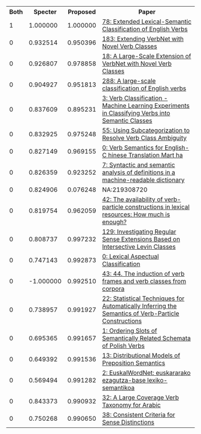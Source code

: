<html><table><tr>
<th>Both</th>
<th>Specter</th>
<th>Proposed</th>
<th>Paper</th>
</tr>
<tr>
<td>1</td>
<td>1.000000</td>
<td>1.000000</td>
<td><a href="https://www.semanticscholar.org/paper/914a17b13d2fe48b14b2a2e7d992fbac8bccff20">78: Extended Lexical-Semantic Classification of English Verbs</a></td>
</tr>
<tr>
<td>0</td>
<td>0.932514</td>
<td>0.950396</td>
<td><a href="https://www.semanticscholar.org/paper/c7421135aae4fb46dae513abceb0a320dad48f10">183: Extending VerbNet with Novel Verb Classes</a></td>
</tr>
<tr>
<td>0</td>
<td>0.926807</td>
<td>0.978858</td>
<td><a href="https://www.semanticscholar.org/paper/ddd4155a98671cfbb6da929ef662f09770676d95">18: A Large-Scale Extension of VerbNet with Novel Verb Classes</a></td>
</tr>
<tr>
<td>0</td>
<td>0.904927</td>
<td>0.951813</td>
<td><a href="https://www.semanticscholar.org/paper/4f74a7a6ccd4197865a9e9ff91e360c36e89ba53">288: A large-scale classification of English verbs</a></td>
</tr>
<tr>
<td>0</td>
<td>0.837609</td>
<td>0.895231</td>
<td><a href="https://www.semanticscholar.org/paper/7ca1557a418590618441f240b38eefe4834f82e3">3: Verb Classification - Machine Learning Experiments in Classifying Verbs into Semantic Classes</a></td>
</tr>
<tr>
<td>0</td>
<td>0.832925</td>
<td>0.975248</td>
<td><a href="https://www.semanticscholar.org/paper/a4a1b6b2580609e5a64fd62ea4f1ff6bcc2ba8bd">55: Using Subcategorization to Resolve Verb Class Ambiguity</a></td>
</tr>
<tr>
<td>0</td>
<td>0.827149</td>
<td>0.969155</td>
<td><a href="https://www.semanticscholar.org/paper/ad28d735795b477f63f9b8b29d2c0b9c8c49e20f">0: Verb Semantics for English-C hinese Translation Mart ha</a></td>
</tr>
<tr>
<td>0</td>
<td>0.826359</td>
<td>0.923252</td>
<td><a href="https://www.semanticscholar.org/paper/9014a2c235fee4956a5eed754c971379ac3ed5b7">7: Syntactic and semantic analysis of definitions in a machine-readable dictionary</a></td>
</tr>
<tr>
<td>0</td>
<td>0.824906</td>
<td>0.076248</td>
<td>NA:219308720</td>
</tr>
<tr>
<td>0</td>
<td>0.819754</td>
<td>0.962059</td>
<td><a href="https://www.semanticscholar.org/paper/fa5003d25af2f7715a347fce3fb11cf5558f0f55">42: The availability of verb-particle constructions in lexical resources: How much is enough?</a></td>
</tr>
<tr>
<td>0</td>
<td>0.808737</td>
<td>0.997232</td>
<td><a href="https://www.semanticscholar.org/paper/a3e451d793e43ca53f5c9ddd9260a659a6938f5c">129: Investigating Regular Sense Extensions Based on Intersective Levin Classes</a></td>
</tr>
<tr>
<td>0</td>
<td>0.747143</td>
<td>0.992873</td>
<td><a href="https://www.semanticscholar.org/paper/360e72e2987d6927def0a75daeaca23cd0e7cf47">0: Lexical Aspectual Classification</a></td>
</tr>
<tr>
<td>0</td>
<td>-1.000000</td>
<td>0.992510</td>
<td><a href="https://www.semanticscholar.org/paper/037e9522703102dd5a9ae92c0fcbf1dd28b918d7">43: 44. The induction of verb frames and verb classes from corpora</a></td>
</tr>
<tr>
<td>0</td>
<td>0.738957</td>
<td>0.991927</td>
<td><a href="https://www.semanticscholar.org/paper/42997465f1a02eb057975cb3df5ff0f7e281d123">22: Statistical Techniques for Automatically Inferring the Semantics of Verb-Particle Constructions</a></td>
</tr>
<tr>
<td>0</td>
<td>0.695365</td>
<td>0.991657</td>
<td><a href="https://www.semanticscholar.org/paper/01a4bb7bec49948684c539ce2268ba444aacb8f2">1: Ordering Slots of Semantically Related Schemata of Polish Verbs</a></td>
</tr>
<tr>
<td>0</td>
<td>0.649392</td>
<td>0.991536</td>
<td><a href="https://www.semanticscholar.org/paper/260be82ea0f6689c1449d5d3e81fad20722a046c">13: Distributional Models of Preposition Semantics</a></td>
</tr>
<tr>
<td>0</td>
<td>0.569494</td>
<td>0.991282</td>
<td><a href="https://www.semanticscholar.org/paper/11bf9d098dfd643312f99091975174583cd23148">2: EuskalWordNet: euskararako ezagutza-base lexiko-semantikoa</a></td>
</tr>
<tr>
<td>0</td>
<td>0.843373</td>
<td>0.990932</td>
<td><a href="https://www.semanticscholar.org/paper/e19a436c064e5b863ff814da2839d43fbdc21dda">32: A Large Coverage Verb Taxonomy for Arabic</a></td>
</tr>
<tr>
<td>0</td>
<td>0.750268</td>
<td>0.990650</td>
<td><a href="https://www.semanticscholar.org/paper/7d717c80e868db69e1f2225a27fe0f319c643c7b">38: Consistent Criteria for Sense Distinctions</a></td>
</tr>
</table></html>
